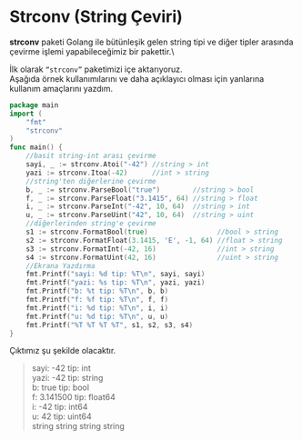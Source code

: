 # Strconv (String Çeviri)

**strconv** paketi Golang ile bütünleşik gelen string tipi ve diğer tipler arasında çevirme işlemi yapabileceğimiz bir pakettir.\


İlk olarak `“strconv”` paketimizi içe aktarıyoruz.\
Aşağıda örnek kullanımılarını ve daha açıklayıcı olması için yanlarına kullanım amaçlarını yazdım.

```go
package main
import (
	"fmt"
	"strconv"
)
func main() {
	//basit string-int arası çevirme
	sayi, _ := strconv.Atoi("-42") //string > int
	yazi := strconv.Itoa(-42)      //int > string
	//string'ten diğerlerine çevirme
	b, _ := strconv.ParseBool("true")        //string > bool
	f, _ := strconv.ParseFloat("3.1415", 64) //string > float
	i, _ := strconv.ParseInt("-42", 10, 64)  //string > int
	u, _ := strconv.ParseUint("42", 10, 64)  //string > uint
	//diğerlerinden string'e çevirme
	s1 := strconv.FormatBool(true)                 //bool > string
	s2 := strconv.FormatFloat(3.1415, 'E', -1, 64) //float > string
	s3 := strconv.FormatInt(-42, 16)               //int > string
	s4 := strconv.FormatUint(42, 16)               //uint > string
	//Ekrana Yazdırma
	fmt.Printf("sayi: %d tip: %T\n", sayi, sayi)
	fmt.Printf("yazi: %s tip: %T\n", yazi, yazi)
	fmt.Printf("b: %t tip: %T\n", b, b)
	fmt.Printf("f: %f tip: %T\n", f, f)
	fmt.Printf("i: %d tip: %T\n", i, i)
	fmt.Printf("u: %d tip: %T\n", u, u)
	fmt.Printf("%T %T %T %T", s1, s2, s3, s4)
}
```

Çıktımız şu şekilde olacaktır.

> sayi: -42 tip: int\
> yazi: -42 tip: string\
> b: true tip: bool\
> f: 3.141500 tip: float64\
> i: -42 tip: int64\
> u: 42 tip: uint64\
> string string string string
